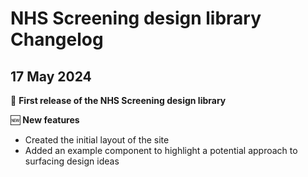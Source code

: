 # NHS Screening design library Changelog

## 17 May 2024

:tada: **First release of the NHS Screening design library**

:new: **New features**

- Created the initial layout of the site
- Added an example component to highlight a potential approach to surfacing design ideas
